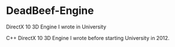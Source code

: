 # DeadBeef-Engine
DirectX 10 3D Engine I wrote in University

C++ DirectX 10 3D Engine I wrote before starting University in 2012.
